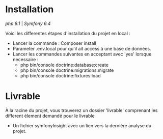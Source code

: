 # Installation

_php 8.1_ | _Symfony 6.4_

Voici les differentes étapes d'installation du projet en local :
- Lancer la commande : Composer install
- Parameter .env.local pour qu'il ait access à une base de données.
- Lancer les commandes suivantes en acceptant avec 'yes' lorsque necessaire :
    - php bin/console doctrine:database:create
    - php bin/console doctrine:migrations:migrate
    - php bin/console doctrine:fixtures:load

# Livrable

À la racine du projet, vous trouverez un dossier 'livrable' comprenant les different élement demandé pour le livrable
- Un fichier symfonyInsight avec un lien vers la dernière analyse du projet.
